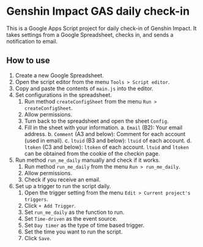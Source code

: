 # Genshin Impact GAS daily check-in

This is a Google Apps Script project for daily check-in of Genshin Impact.
It takes settings from a Google Spreadsheet, checks in, and sends
a notification to email.

## How to use

1. Create a new Google Spreadsheet.
2. Open the script editor from the menu `Tools > Script editor`.
3. Copy and paste the contents of `main.js` into the editor.
4. Set configurations in the spreadsheet.
    1. Run method `createConfigSheet` from the menu `Run > createConfigSheet`.
    2. Allow permissions.
    3. Turn back to the spreadsheet and open the sheet `Config`.
    4. Fill in the sheet with your information.
        a. `Email` (B2): Your email address.
        b. `Comment` (A3 and below): Comment for each account (used in email).
        c. `ltuid` (B3 and below): `ltuid` of each account.
        d. `ltoken` (C3 and below): `ltoken` of each account.
        `ltuid` and `ltoken` can be obtained from the cookie of the checkin page.
5. Run method `run_me_daily` manually and check if it works.
    1. Run method `run_me_daily` from the menu `Run > run_me_daily`.
    2. Allow permissions.
    3. Check if you receive an email.
6. Set up a trigger to run the script daily.
    1. Open the trigger setting from the menu `Edit > Current project's triggers`.
    2. Click `+ Add Trigger`.
    3. Set `run_me_daily` as the function to run.
    4. Set `Time-driven` as the event source.
    5. Set `Day timer` as the type of time based trigger.
    6. Set the time you want to run the script.
    7. Click `Save`.
